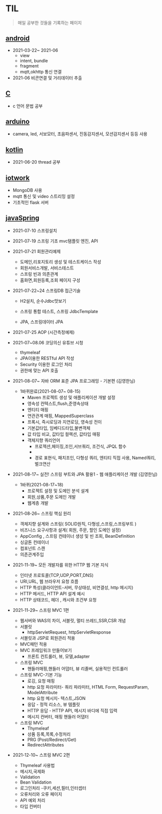 # TIL



> 매일 공부한 것들을 기록하는 페이지



## [android](./work/androidWork)

* 2021-03-22~ 2021-06
  * view
  * intent, bundle
  * fragment
  * mqtt,okhttp 통신 연결
* 2021-06  비콘연결 및 거리데이터 추출



## [C](./work/myc)

* c 언어 문법 공부



## [arduino](./work/arduino)

* camera, led, 서보모터, 초음파센서, 진동감지센서, 모션감지센서 등등 사용



## [kotlin](./work/realKotlinWork)

* 2021-06-20 thread 공부



## [iotwork](./work/iotwork)

* MongoDB 사용
* mqtt 통신 및 video 스트리밍 설정
* 기초적인 flask 서버



## [javaSpring](./work/javaSpring)

* 2021-07-10 스프링설치
* 2021-07-19 스프링 기초 mvc탬플릿 엔진, API
* 2021-07-21 회원관리예제
  * 도메인,리포지토리 생성 및 테스트케이스 작성
  * 회원서비스개발, 서비스테스트
  * 스프링 빈과 의존관계
  * 홈화면,회원등록,조회 페이지 구성
* 2021-07-22~24 스프링DB 접근기술
  
  * H2설치, 순수Jdbc맛보기
  * 스프링 통합 테스트, 스프링 JdbcTemplate
  
  * JPA, 스프링데이터 JPA
* 2021-07-25 AOP (시간측정예제)
* 2021-07~08.06 코딩의신 유튜브 시청
  * thymeleaf
  * JPA이용한 RESTful API 작성
  * Security 이용한 로그인 처리
  * 권한에 맞는 API 호출
* 2021-08-07~ 자바 ORM 표준 JPA 프로그래밍 - 기본편 (김영한님)
  * 1바퀴완료(2021-08-07~ 08-15)
    * Maven 프로젝트 생성 및 애플리케이션 개발 설정
    * 영속성 컨텍스트,flush,준영속상태
    * 엔티티 매핑
    * 연관관계 매핑, MappedSuperclass
    * 프록시, 즉시로딩과 지연로딩, 영속성 전이
    * 기본값타입, 임베디드타입,불변객체
    * 값 타입 비교, 값타입 컬렉션, 값타입 매핑
    * 객체지향 쿼리언어
      * 프로젝션,페이징,조인,서브쿼리, 조건식, JPQL 함수
      * 
      * 경로 표현식, 패치조인, 다형성 쿼리, 엔티티 직접 사용, Named쿼리, 벌크연산
* 2021-08-17~ 실전! 스프링 부트와 JPA 활용1 - 웹 애플리케이션 개발 (김영한님)
  * 1바퀴(2021-08-17~18)
    * 프로젝트 설정 및 도메인 분석 설계
    * 회원,상품,주문 도메인 개발
    * 웹계층 개발
* 2021-08-26~ 스프링 핵심 원리
  * 객체지향 설계와 스프링( SOLID원칙, 다형성,스프링,스프링부트 )
  * 비즈니스 요구사항과 설계( 회원, 주문, 할인 도메인 설정)
  * AppConfig , 스프링 컨테이너 생성 및 빈 조회, BeanDefinition
  * 싱글톤 컨테이너
  * 컴포넌트 스캔
  * 의존관계주입
* 2021-11-19~ 모든 개발자를 위한 HTTP 웹 기본 지식
  * 인터넷 프로토콜(TCP,UDP,PORT,DNS)
  * URI,URL, 웹 브라우저 요청 흐름
  * HTTP 특성(클라이언트-서버, 무상태성, 비연결성, http 메시지)
  * HTTP 메서드, HTTP API 설계 예시
  * HTTP 상태코드, 헤더 , 캐시와 조건부 요청
* 2021-11-29~ 스프링 MVC 1편
  * 웹서버와 WAS의 차이, 서블릿, 멀티 쓰레드,SSR,CSR 개념
  * 서블릿
    * httpServletRequest, httpServletResponse
  * 서블릿과 JSP로 회원관리 적용
  * MVC패턴 적용
  * MVC 프레임워크 만들어보기
    * 프론트 컨트롤러, 뷰, 모델,adapter
  * 스프링 MVC
    * 핸들러매핑,핸들러 어댑터, 뷰 리졸버, 실용적인 컨트롤러
  * 스프링 MVC-기본 기능
    * 로깅, 요청 매핑
    * http 요청 파라미터- 쿼리 파라미터, HTML Form, RequestParam, ModelAttribute
    * http 요청 메시지- 텍스트,JSON
    * 응답 - 정적 리소스, 뷰 템플릿
    * HTTP 응답 - HTTP API, 메시지 바디에 직접 입력
    * 메시지 컨버터, 매핑 핸들러 어댑터
  * 스프링 MVC
    * Thymeleaf
    * 상품 등록,목록,수정처리
    * PRG (Post/Redirect/Get)
    * RedirectAttributes

* 2021-12-10~ 스프링 MVC 2편
  * Thymeleaf 사용법
  * 메시지,국제화
  * Validation
  * Bean Validation
  * 로그인처리 -쿠키,세션,필터,인터셉터
  * 오류처리와 오류 페이지
  * API 예외 처리
  * 타입 컨버터

